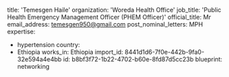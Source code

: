 title: 'Temesgen Haile'
organization: 'Woreda Health Office'
job_title: 'Public Health Emergency Management Officer (PHEM Officer)'
official_title: Mr
email_address: temesgen950@gmail.com
post_nominal_letters: MPH
expertise:
  - hypertension
country:
  - Ethiopia
works_in: Ethiopia
import_id: 8441d1d6-7f0e-442b-9fa0-32e594a4e4bb
id: b8bf3f72-1b22-4702-b60e-8fd87d5cc23b
blueprint: networking
